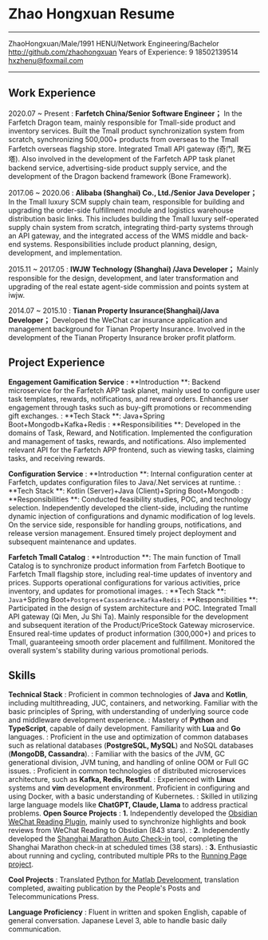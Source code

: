 Zhao Hongxuan Resume
============

----------------------------------                ---------------------------------                                 ------------------------------
ZhaoHongxuan/Male/1991                            HENU/Network Engineering/Bachelor                                 http://github.com/zhaohongxuan
Years of Experience: 9                                      18502139514                                                       hxzhenu@foxmail.com
----------------------------------                ---------------------------------                                 -------------------------------

Work Experience  
----------

2020.07 ~ Present
:  **Farfetch China/Senior Software Engineer；** In the Farfetch Dragon team, mainly responsible for Tmall-side product and inventory services. Built the Tmall product synchronization system from scratch, synchronizing 500,000+ products from overseas to the Tmall Farfetch overseas flagship store. Integrated Tmall API gateway (奇门, 聚石塔). Also involved in the development of the Farfetch APP task planet backend service, advertising-side product supply service, and the development of the Dragon backend framework (Bone Framework).

2017.06 ~ 2020.06
:  **Alibaba (Shanghai) Co., Ltd./Senior Java Developer；** In the Tmall luxury SCM supply chain team, responsible for building and upgrading the order-side fulfillment module and logistics warehouse distribution basic links. This includes building the Tmall luxury self-operated supply chain system from scratch, integrating third-party systems through an API gateway, and the integrated access of the WMS middle and back-end systems. Responsibilities include product planning, design, development, and implementation.

2015.11 ~ 2017.05
:  **IWJW Technology (Shanghai) /Java Developer；** Mainly responsible for the design, development, and later transformation and upgrading of the real estate agent-side commission and points system at iwjw.

2014.07 ~ 2015.10
:  **Tianan Property Insurance(Shanghai)/Java Developer；** Developed the WeChat car insurance application and management background for Tianan Property Insurance. Involved in the development of the Tianan Property Insurance broker profit platform.

Project Experience
----------
**Engagement Gamification Service**
:   **Introduction **: Backend microservice for the Farfetch APP task planet, mainly used to configure user task templates, rewards, notifications, and reward orders. Enhances user engagement through tasks such as buy-gift promotions or recommending gift exchanges.
:   **Tech Stack **: Java+Spring Boot+Mongodb+Kafka+Redis
:   **Responsibilities **: Developed in the domains of Task, Reward, and Notification. Implemented the configuration and management of tasks, rewards, and notifications. Also implemented relevant API for the Farfetch APP frontend, such as viewing tasks, claiming tasks, and receiving rewards.

**Configuration Service**
:   **Introduction **: Internal configuration center at Farfetch, updates configuration files to Java/.Net services at runtime.
:   **Tech Stack **: Kotlin (Server)+Java (Client)+Spring Boot+Mongodb
:   **Responsibilities **: Conducted feasibility studies, POC, and technology selection. Independently developed the client-side, including the runtime dynamic injection of configurations and dynamic modification of log levels. On the service side, responsible for handling groups, notifications, and release version management. Ensured timely project deployment and subsequent maintenance and updates.

**Farfetch Tmall Catalog**
:   **Introduction **: The main function of Tmall Catalog is to synchronize product information from Farfetch Bootique to Farfetch Tmall flagship store, including real-time updates of inventory and prices. Supports operational configurations for various activities, price inventory, and updates for promotional images.
:   **Tech Stack **: `Java`+Spring Boot+`Postgres`+`Cassandra`+`Kafka`+`Redis`
:   **Responsibilities **: Participated in the design of system architecture and POC. Integrated Tmall API gateway (Qi Men, Ju Shi Ta). Mainly responsible for the development and subsequent iteration of the Product/PriceStock Gateway microservice. Ensured real-time updates of product information (300,000+) and prices to Tmall, guaranteeing smooth order placement and fulfillment. Monitored the overall system's stability during various promotional periods.

Skills
--------------------
**Technical Stack**
: Proficient in common technologies of **Java** and **Kotlin**, including multithreading, JUC, containers, and networking. Familiar with the basic principles of Spring, with understanding of underlying source code and middleware development experience.
: Mastery of **Python** and **TypeScript**, capable of daily development. Familiarity with **Lua** and **Go** languages.
: Proficient in the use and optimization of common databases such as relational databases (**PostgreSQL, MySQL**) and NoSQL databases (**MongoDB, Cassandra**).
: Familiar with the basics of the JVM, GC generational division, JVM tuning, and handling of online OOM or Full GC issues.
: Proficient in common technologies of distributed microservices architecture, such as **Kafka, Redis, Restful**.
: Experienced with **Linux** systems and **vim** development environment. Proficient in configuring and using Docker, with a basic understanding of Kubernetes. 
: Skilled in utilizing large language models like **ChatGPT, Claude, Llama** to address practical problems.
**Open Source Projects**
: **1.** Independently developed the [Obsidian WeChat Reading Plugin](https://github.com/zhaohongxuan/obsidian-weread-plugin), mainly used to synchronize highlights and book reviews from WeChat Reading to Obsidian (843 stars).
: **2.** Independently developed the [Shanghai Marathon Auto Check-in](https://github.com/zhaohongxuan/shangma_auto_sign) tool, completing the Shanghai Marathon check-in at scheduled times (38 stars).
: **3.** Enthusiastic about running and cycling, contributed multiple PRs to the [Running Page project](https://github.com/yihong0618/running_page).

**Cool Projects**
: Translated [Python for Matlab Development](https://www.amazon.com/Python-MATLAB-Development-Modules-Package/dp/1484272226), translation completed, awaiting publication by the People's Posts and Telecommunications Press.

**Language Proficiency**
: Fluent in written and spoken English, capable of general conversation. Japanese Level 3, able to handle basic daily communication.